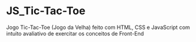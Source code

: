 # JS_Tic-Tac-Toe
Jogo Tic-Tac-Toe (Jogo da Velha) feito com HTML, CSS e JavaScript com intuito avaliativo de exercitar os conceitos de Front-End 
